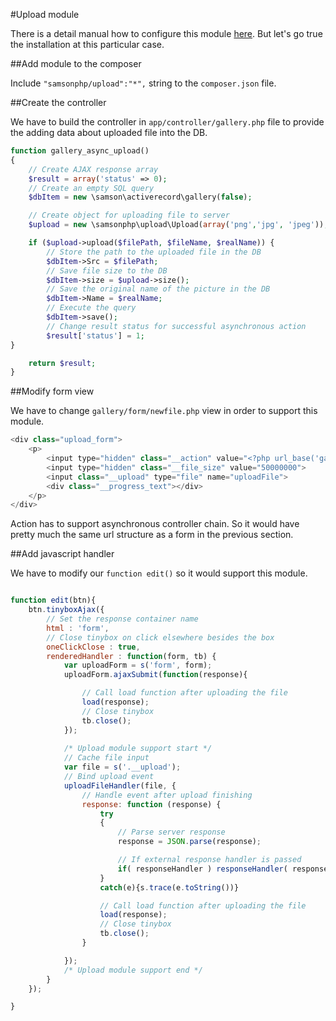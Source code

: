 #Upload module

There is a detail manual how to configure this module [here](https://github.com/SamsonPHP/upload).
But let's go true the installation at this particular case.

##Add module to the composer

Include ```"samsonphp/upload":"*",``` string to the ```composer.json``` file.

##Create the controller

We have to build the controller in ```app/controller/gallery.php``` file to provide the adding data about uploaded file into the DB.
```php
function gallery_async_upload()
{
    // Create AJAX response array
    $result = array('status' => 0);
    // Create an empty SQL query
    $dbItem = new \samson\activerecord\gallery(false);

    // Create object for uploading file to server
    $upload = new \samsonphp\upload\Upload(array('png','jpg', 'jpeg'));

    if ($upload->upload($filePath, $fileName, $realName)) {
        // Store the path to the uploaded file in the DB
        $dbItem->Src = $filePath;
        // Save file size to the DB
        $dbItem->size = $upload->size();
        // Save the original name of the picture in the DB
        $dbItem->Name = $realName;
        // Execute the query
        $dbItem->save();
        // Change result status for successful asynchronous action
        $result['status'] = 1;
}

    return $result;
}
```
 
##Modify form view

We have to change ```gallery/form/newfile.php``` view in order to support this module.
```php
<div class="upload_form">
    <p>
        <input type="hidden" class="__action" value="<?php url_base('gallery', 'upload', 'list', 'Loaded', 'DESC', '1'); ?>/">
        <input type="hidden" class="__file_size" value="50000000">
        <input class="__upload" type="file" name="uploadFile">
        <div class="__progress_text"></div>
    </p>
</div>
```
Action has to support asynchronous controller chain. So it would have pretty much the same url structure as a form in the previous section.

##Add javascript handler

We have to modify our ```function edit()``` so it would support this module.
```javascript

function edit(btn){
    btn.tinyboxAjax({
        // Set the response container name
        html : 'form',
        // Close tinybox on click elsewhere besides the box
        oneClickClose : true,
        renderedHandler : function(form, tb) {
            var uploadForm = s('form', form);
            uploadForm.ajaxSubmit(function(response){

                // Call load function after uploading the file
                load(response);
                // Close tinybox
                tb.close();
            });
            
            /* Upload module support start */
            // Cache file input
            var file = s('.__upload');
            // Bind upload event
            uploadFileHandler(file, {
                // Handle event after upload finishing
                response: function (response) {
                    try
                    {
                        // Parse server response
                        response = JSON.parse(response);

                        // If external response handler is passed
                        if( responseHandler ) responseHandler( response, form);
                    }
                    catch(e){s.trace(e.toString())}

                    // Call load function after uploading the file
                    load(response);
                    // Close tinybox
                    tb.close();
                }

            });
            /* Upload module support end */
        }
    });

}
```

